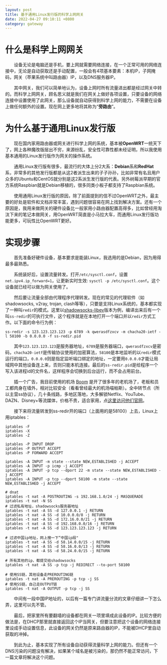 ```yaml
---
layout: post
title: 基于通用Linux发行版的科学上网网关
date: 2022-04-27 09:10:11 +0800
category: gateway
---
```

# 什么是科学上网网关

&emsp;&emsp;设备无论是电脑还是手机，要上网就需要网络连接，在一个正常可用的网络连接中，无论是自动获取还是手动配置，一般会有4项基本要素：本机IP，子网掩码，网关（苹果系统中叫路由器）IP，以及DNS服务器IP。

&emsp;&emsp;其中网关，我们可以简单地认为，设备上网时所有流量进出都是经过网关中转的。而科学上网网关，顾名思义就是我们在网关上做好各项设置，只要设备的网络连接中设置使用了此网关，那么设备就自动获得到科学上网的能力，不需要在设备上做任何额外的设置。现在网上更多地将其称为“**旁路由**”。

# 为什么基于通用Linux发行版

&emsp;&emsp;现在国内家用路由器或网关进行科学上网的系统，基本被**OpenWRT**一统天下了，网上各种魔改版层出不穷，来源纷乱，安全性可靠性都未经证明，所以我使用基本通用的Linux发行版作为网关的操作系统。

&emsp;&emsp;通用Linux发行版有很多，最流行的大体上分2大系：**Debian**系和**RedHat**系，非常多的其他发行版都是从这2者派生出来的子子孙孙，比如非常有名且用户众多的Ubuntu和CentOS就分别是这2系派生发行版的代表。另外树莓派早期的官方系统Raspbian就是Debian移植的，很多同类小板子都支持了Raspbian系统。

&emsp;&emsp;使用通用Linux发行版的原因，除了前面提到的信不过OpenWRT之外，最主要的好处是软件和文档非常丰富，遇到问题很容易在网上找到解决方案。还有一个原因是，我用来做网关的硬件设备比一般家用小路由器配置高得多，比如曾经用淘汰下来的笔记本做网关，用OpenWRT简直是小马拉大车，而通用Linux发行版功能更多，可玩性比OpenWRT更好。

# 实现步骤

&emsp;&emsp;首先准备好硬件设备，基本要求是能装Linux，我选用的是Debian，因为用得最多最熟悉。

&emsp;&emsp;系统装好后，设置流量转发。打开`/etc/sysctl.conf`，设置`net.ipv4.ip_forward=1`，让更新实时生效: `sysctl -p /etc/sysctl.conf`。这个设备就已经可以做为网关使用了。

&emsp;&emsp;然后要让流量全部由代理程序代理转发。现在的常见的代理软件（如shadowsocks, v2ray, trojan, clash等等），只要是支持Linux系统的，基本都实现了一种叫`redir`的模式。这里以[shadowsocks-libev](https://github.com/shadowsocks/shadowsocks-libev)版本为例，编译出来后有一个叫`ss-redir`的可执行文件，这个程序就是在本地打开一个端口并以`redir`方式工作。以下面的命令行为例：

```shell
ss-redir -s 123.123.123.123 -p 6789 -k qwerasdfzxcv -m chacha20-ietf -l 58100 -b 0.0.0.0 -f ss-redir.pid
```

&emsp;&emsp;其中`123.123.123.123`是服务器地址，`6789`是服务器端口，`qwerasdfzxcv`是密码，`chacha20-ietf`是传输协议使用的加密算法，`58100`是本地监听的以`redir`模式运行的端口，`0.0.0.0`则是指定监听端口绑定的地址，一定要用`0.0.0.0`才能让局域网中其他设备连上来，否则只能本机连接。最后的`ss-redir.pid`是给程序一个写入该进程id的文件名，这样程序会切换到后台运行，而不会占用前台。

&emsp;&emsp;插一个广告，我目前使用的机场 [Boom](https://www.boomssv.com/aff.php?aff=2340) 是开了很多年的老机场了，老板和员工都肉身在墙外，相对比较安全（看看曾经最大的机场喵帕斯）。全中转节点（所以主营ss协议），几十条线路，多地区落地，大多解锁Netflix、YouTube、DAZN、Disney+等流媒体，价格不贵，适合家用，点[这里访问他们官网](https://www.boomssv.com/aff.php?aff=2340)。

&emsp;&emsp;接下来将流量转发到ss-redir开的端口（上面用的是58100）上去，Linux上用iptables：

```shell
iptables -F
iptables -X
iptables -Z

iptables -P INPUT DROP
iptables -P OUTPUT ACCEPT
iptables -P FORWARD ACCEPT

iptables -A INPUT -m state --state NEW,ESTABLISHED -j ACCEPT
iptables -A INPUT -p icmp -j ACCEPT
iptables -A INPUT -p tcp --dport 22 -m state --state NEW,ESTABLISHED -j ACCEPT
iptables -A INPUT -p tcp --dport 58100 -m state --state NEW,ESTABLISHED -j ACCEPT

# dnat
iptables -t nat -A POSTROUTING -s 192.168.1.0/24 -j MASQUERADE
iptables -t nat -N SS
# 过滤私有地址，shadowsocks服务器地址
iptables -t nat -A SS -d 127.0.0.1 -j RETURN
iptables -t nat -A SS -d 10.0.0.0/8 -j RETURN
iptables -t nat -A SS -d 172.16.0.0/21 -j RETURN
iptables -t nat -A SS -d 192.168.0.0/16 -j RETURN
iptables -t nat -A SS -d 123.123.123.123 -j RETURN

# 过滤中国ip地址，网上搜一下“中国ip段"
iptables -t nat -A SS -d 58.14.0.0/15 -j RETURN
iptables -t nat -A SS -d 58.16.0.0/13 -j RETURN
iptables -t nat -A SS -d 58.24.0.0/15 -j RETURN

# 所有其他的ip，都提交给shadowsocks
iptables -t nat -A SS -p tcp -j REDIRECT --to-port 58100

# 使用SS链，其他设备走PREROUTING链
iptables -t nat -A PREROUTING -p tcp -j SS
# 使用SS链，自己走OUTPUT链
iptables -t nat -A OUTPUT -p tcp -j SS
```

&emsp;&emsp;中间有一段中国IP地址的，以后有一篇专门讲流量分流的文章仔细讲一下怎么弄，这里可以先不管。

&emsp;&emsp;最后，把家里所有要翻墙的设备都在网关一项里填成此设备的IP。比较方便的做法是，在DHCP那里就直接返回这个IP当网关，但要注意把这个设备的网络连接里设成手动设置信息，此设备的网关仍然是原来路由器的IP，不能被DHCP里自动获取的冲掉。

&emsp;&emsp;到此为止，基本实现了所有设备自动获得流量科学上网的能力。但还有一个DNS污染的问题没有解决，如果某个域名是被污染的，那仍然不能正常访问，下一篇文章将解决这个问题。
